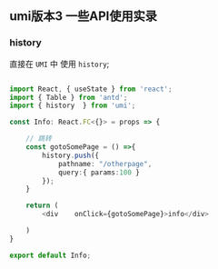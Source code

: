 ## umi版本3 一些API使用实录


### history

直接在 `UMI` 中 使用   `history`;
```ts

import React, { useState } from 'react';
import { Table } from 'antd';
import { history  } from 'umi'; 

const Info: React.FC<{}> = props => {

    // 跳转
    const gotoSomePage = () =>{
        history.push({
            pathname: "/otherpage",
            query:{ params:100 }
        });
    }

    return (
        <div    onClick={gotoSomePage}>info</div>

    )
}

export default Info;
```